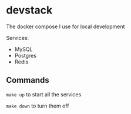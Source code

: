 # devstack
The docker compose I use for local development

Services:
- MySQL
- Postgres
- Redis

## Commands

`make up` to start all the services

`make down` to turn them off
